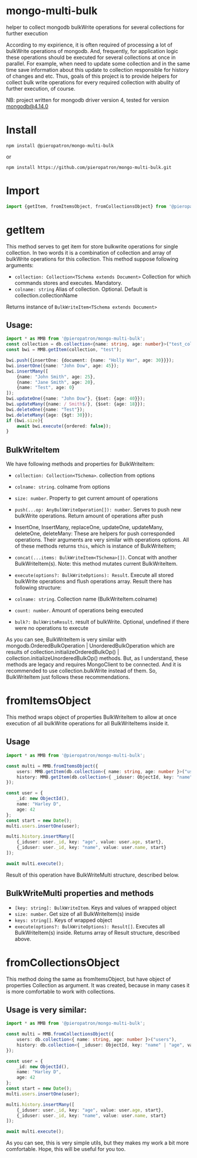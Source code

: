 # mongo-multi-bulk
helper to collect mongodb bulkWrite operations for several collections for further execution

According to my expirience, it is often required of processing a lot of bulkWrite operations of mongodb. And, frequently, for application logic these operations should be executed for several collections at once in parallel. For example, when need to update some collection and in the same time save information about this update to collection responsible for history of changes and etc. Thus, goals of this project is to provide helpers for collect bulk write operations for every required collection with abulity of further execution, of course.

NB: project written for mongodb driver version 4, tested for version mongodb@4.14.0

# Install
`npm install @pieropatron/mongo-multi-bulk`

or

`npm install https://github.com/pieropatron/mongo-multi-bulk.git`

# Import
``` ts
import {getItem, fromItemsObject, fromCollectionsObject} from '@pieropatron/mongo-multi-bulk';
```

# getItem
This method serves to get item for store bulkwrite operations for single collection. In two words it is a combination of collection and array of bulkWrite operations for this collection. This method suppose following arguments:

* `collection: Collection<TSchema extends Document>` Collection for which commands stores and executes. Mandatory.
* `colname: string` Alias of collection. Optional. Default is collection.collectionName

Returns instance of `BulkWriteItem<TSchema extends Document>`

## Usage:
``` ts
import * as MMB from '@pieropatron/mongo-multi-bulk';
const collection = db.collection<{name: string, age: number}>("test_collection");
const bwi = MMB.getItem(collection, "test");

bwi.push({insertOne: {document: {name: "Holly War", age: 30}}});
bwi.insertOne({name: "John Dow", age: 45});
bwi.insertMany([
	{name: "John Smith", age: 25},
	{name: "Jane Smith", age: 20},
	{name: "Test", age: 0}
]);
bwi.updateOne({name: "John Dow"}, {$set: {age: 40}});
bwi.updateMany({name: / Smith$/}, {$set: {age: 18}});
bwi.deleteOne({name: "Test"});
bwi.deleteMany({age: {$gt: 30}});
if (bwi.size){
	await bwi.execute({ordered: false});
}
```

## BulkWriteItem

We have following methods and properties for BulkWriteItem:

* `collection: Collection<TSchema>`. collection from options
* `colname: string`. colname from options
* `size: number`. Property to get current amount of operations
* `push(...op: AnyBulkWriteOperation[]): number`. Serves to push new bulkWrite operations. Return amount of operations after push
* InsertOne, InsertMany, replaceOne, updateOne, updateMany, deleteOne, deleteMany: These are helpers for push corresponded operations. Their arguments are very similar with operations options. All of these methods returns `this`, which is instance of BulkWriteItem;
* `concat(...items: BulkWriteItem<TSchema>[])`. Concat with another BulkWriteItem(s). Note: this method mutates current BulkWriteItem.
* `execute(options?: BulkWriteOptions): Result`. Execute all stored bulkWrite operations and flush operations array. Result there has following structure:

* `colname: string`. Collection name (BulkWriteItem.colname)
* `count: number`. Amount of operations being executed
* `bulk?: BulkWriteResult`. result of bulkWrite. Optional, undefined if there were no operations to execute

As you can see, BulkWriteItem is very similar with mongodb.OrderedBulkOperation | UnorderedBulkOperation which are results of collection.initializeOrderedBulkOp() | collection.initializeUnorderedBulkOp() methods. But, as I understand, these methods are legacy and requires MongoClient to be connected. And it is recommended to use collection.bulkWrite instead of them. So, BulkWriteItem just follows these recommendations.

# fromItemsObject

This method wraps object of properties BulkWriteItem to allow at once execution of all bulkWrite operations for all BulkWriteItems inside it.

## Usage

``` ts
import * as MMB from '@pieropatron/mongo-multi-bulk';

const multi = MMB.fromItemsObject({
	users: MMB.getItem(db.collection<{ name: string, age: number }>("users")),
	history: MMB.getItem(db.collection<{ _iduser: ObjectId, key: "name" | "age", value: string | number, start: Date, end?: Date }>("users_history"), "history")
});

const user = {
	_id: new ObjectId(),
	name: "Harley D",
	age: 42
};
const start = new Date();
multi.users.insertOne(user);

multi.history.insertMany([
	{_iduser: user._id, key: "age", value: user.age, start},
	{_iduser: user._id, key: "name", value: user.name, start}
]);

await multi.execute();
```
Result of this operation have BulkWriteMulti structure, described below.

## BulkWriteMulti properties and methods

* `[key: string]: BulkWriteItem`. Keys and values of wrapped object
* `size: number`. Get size of all BulkWriteItem(s) inside
* `keys: string[]`. Keys of wrapped object
* `execute(options?: BulkWriteOptions): Result[]`. Executes all BulkWriteItem(s) inside. Returns array of Result structure, described above.

# fromCollectionsObject

This method doing the same as fromItemsObject, but have object of properties Collection as argument. It was created, because in many cases it is more comfortable to work with collections.

## Usage is very similar:

``` ts
import * as MMB from '@pieropatron/mongo-multi-bulk';

const multi = MMB.fromCollectionsObject({
	users: db.collection<{ name: string, age: number }>("users"),
	history: db.collection<{ _iduser: ObjectId, key: "name" | "age", value: string | number, start: Date, end?: Date }>("users_history")
});

const user = {
	_id: new ObjectId(),
	name: "Harley D",
	age: 42
};
const start = new Date();
multi.users.insertOne(user);

multi.history.insertMany([
	{_iduser: user._id, key: "age", value: user.age, start},
	{_iduser: user._id, key: "name", value: user.name, start}
]);

await multi.execute();
```

As you can see, this is very simple utils, but they makes my work a bit more comfortable. Hope, this will be useful for you too.
